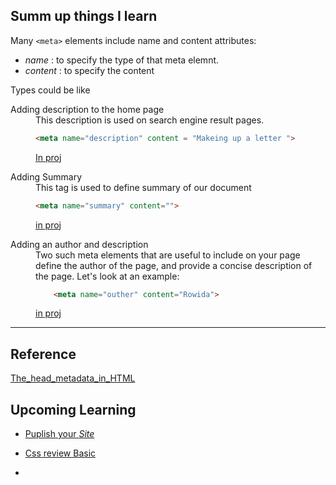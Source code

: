 ## Summ up things I learn


Many `<meta>` elements include name and content attributes:
  - *name* : to specify the type of that meta elemnt.
  - *content* : to specify the content


<summary><blob>Types could be like</blob></summary>
<dl>
		<dt>Adding description to the home page</dt>
		<dd>
			This description is  used on search engine result pages.

```html
<meta name="description" content = "Makeing up a letter ">
```
	
[In proj](https://github.com/Rowida46/TIL/blob/rowida/Making%20up%20a%20Letter/email_letter.html#L6)
		</dd>
		<dt>Adding Summary </dt>
		<dd>
			This tag is used to define summary of our document
```html
<meta name="summary" content="">
```
[in proj](https://github.com/Rowida46/TIL/blob/rowida/Making%20up%20a%20Letter/email_letter.html#L7)
		</dd>
		<dt>Adding an author and description</dt>
		<dd>
			Two such meta elements that are useful to include on your page define the author of the page, and provide a concise description of the page. Let's look at an example:

```html
	<meta name="outher" content="Rowida">
```
[in proj](https://github.com/Rowida46/TIL/blob/rowida/Making%20up%20a%20Letter/email_letter.html#L5)
		</dd>
<dl>


---




## Reference

[The_head_metadata_in_HTML](https://developer.mozilla.org/en-US/docs/Learn/HTML/Introduction_to_HTML/The_head_metadata_in_HTML)



## Upcoming Learning 

- [Puplish your *Site*](https://developer.mozilla.org/en-US/docs/Learn/Getting_started_with_the_web/Publishing_your_website)

- [Css review Basic](https://developer.mozilla.org/en-US/docs/Learn/Getting_started_with_the_web/CSS_basics)
- []()